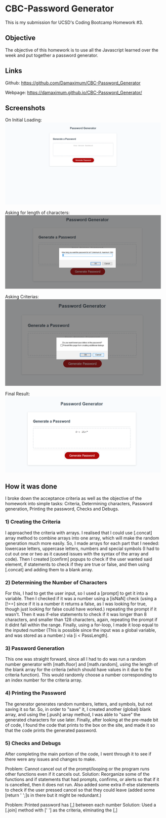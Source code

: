 # CBC-Password Generator

This is my submission for UCSD's Coding Bootcamp Homework #3.

## Objective

The objective of this homework is to use all the Javascript learned over the week and put together a password generator.

## Links
Github: https://github.com/Damaximum/CBC-Password_Generator

Webpage: https://damaximum.github.io/CBC-Password_Generator/

## Screenshots

On Initial Loading:
![Alt text](./screenshots/1-main.png?raw=true "Initial Load")

Asking for length of characters:
![Alt text](./screenshots/2-length.png?raw=true "Length Prompt")

Asking Criterias:
![Alt text](./screenshots/3-criteria.png?raw=true "Criteria Confirmations")

Final Result:
![Alt text](./screenshots/4-final.png?raw=true "Final Result")

## How it was done

I broke down the acceptance criteria as well as the objective of the homework into simple tasks: Criteria, Determining characters, Password generation, Printing the password, Checks and Debugs.

### 1) Creating the Criteria

I approached the criteria with arrays. I realised that I could use [.concat] array method to combine arrays into one array, which will make the random generation much more easily. So, I made arrays for each part that I needed: lowercase letters, uppercase letters, numbers and special symbols (I had to cut out one or two as it caused issues with the syntax of the array and code). Then I created [confirm] popups to check if the user wanted said element, if statements to check if they are true or false, and then using [.concat] and adding them to a blank array.

### 2) Determining the Number of Characters

For this, I had to get the user input, so I used a [prompt] to get it into a variable. Then I checked if it was a number using a [isNaN] check (using a [!==] since if it is a number it returns a false, as I was looking for true, though just looking for false could have worked.) repeating the prompt if it wasn't. Then it was if-else statements to check if it was longer than 8 characters, and smaller than 128 characters, again, repeating the prompt if it didnt fall within the range. Finally, using a for-loop, I made it loop equal to the inputed number (This is possible since the input was a global variable, and was stored as a number.) via [i < PassLength]. 

### 3) Password Generation

This one was straight forward, since all I had to do was run a random number generator with [math.floor] and [math.random], using the length of the blank array for the criteria (which should have values in it due to the criteria function). This would randomly choose a number corresponding to an index number for the criteria array. 

### 4) Printing the Password

The generator generates random numbers, letters, and symbols, but not saving it so far. So, in order to "save" it, I created another (global) blank array, and using the [.push] array method, I was able to "save" the generated characters for use later. Finally, after looking at the pre-made bit of code, I found the code that prints to the box on the site, and made it so that the code prints the generated password.

### 5) Checks and Debugs

After completing the main portion of the code, I went through it to see if there were any issues and changes to make.

Problem: Cannot cancel out of the prompt/looping or the program runs other functions even if it cancels out.
Solution: Reorganize some of the functions and if statements that had prompts, confirms, or alerts so that if it is cancelled, then it does not run. Also added some extra if-else statements to check if the user pressed cancel so that they could leave (added some [return ' ';]s in there but it might be redundant.)

Problem: Printed password has [,] between each number
Solution: Used a [.join] method with [' '] as the criteria, elminating the [,]